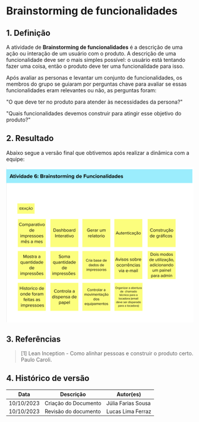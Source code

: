# Brainstorming de funcionalidades

## 1. Definição
A atividade de __Brainstorming de funcionalidades__  é a descrição de uma ação ou interação de um
usuário com o produto. A descrição de uma funcionalidade deve ser o mais simples possível: o usuário está tentando fazer uma coisa, então o produto deve ter uma funcionalidade para isso.

Após avaliar as personas e levantar um conjunto de funcionalidades, os membros do grupo se guiaram por perguntas chave para avaliar se essas funcionalidades eram relevantes ou não, as perguntas foram:

"O que deve ter no produto para atender às necessidades da persona?"

"Quais funcionalidades devemos construir para atingir esse objetivo do produto?"

## 2. Resultado
Abaixo segue a versão final que obtivemos após realizar a dinâmica com a equipe:

![Brainstorming de funcionalidades](../assets/lean-inception/brainstorming.png)


## 3. Referências

> [1] Lean Inception - Como alinhar pessoas e construir o produto certo. Paulo Caroli.

## 4. Histórico de versão

|**Data**|**Descrição**|**Autor(es)**|
|--------|-------------|--------------|
|10/10/2023| Criação do Documento |Júlia Farias Sousa|
|10/10/2023| Revisão do documento | Lucas Lima Ferraz|